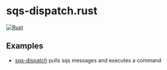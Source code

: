 # sqs-dispatch.rust

[![Rust](https://github.com/johnny-lai/sqs-dispatch.rust/actions/workflows/rust.yml/badge.svg)](https://github.com/johnny-lai/sqs-dispatch.rust/actions/workflows/rust.yml)

## Examples

* [sqs-dispatch] pulls sqs messages and executes a command

[sqs-dispatch]: https://github.com/johnny-lai/sqs-dispatch.rust/tree/main/cmd/cli
